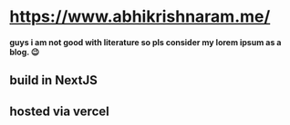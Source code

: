 # https://www.abhikrishnaram.me/

#### guys i am not good with literature so pls consider my lorem ipsum as a blog. 😉 

## build in NextJS
## hosted via vercel


